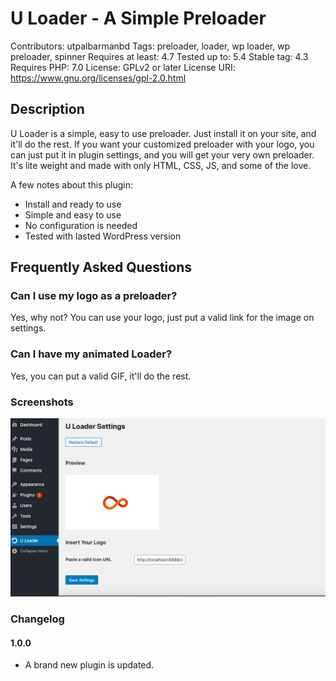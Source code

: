 # U Loader - A Simple Preloader
Contributors: utpalbarmanbd
Tags: preloader, loader, wp loader, wp preloader, spinner
Requires at least: 4.7
Tested up to: 5.4
Stable tag: 4.3
Requires PHP: 7.0
License: GPLv2 or later
License URI: https://www.gnu.org/licenses/gpl-2.0.html



## Description

U Loader is a simple, easy to use preloader. Just install it on your site, and it'll do the rest. If you want your customized preloader with your logo, you can just put it in plugin settings, and you will get your very own preloader. It's lite weight and made with only HTML, CSS, JS, and some of the love.

A few notes about this plugin:

*   Install and ready to use
*   Simple and easy to use
*   No configuration is needed
*   Tested with lasted WordPress version




## Frequently Asked Questions 

### Can I use my logo as a preloader? 

Yes, why not? You can use your logo, just put a valid link for the image on settings.

### Can I have my animated Loader?

Yes, you can put a valid GIF, it'll do the rest.

### Screenshots

![U Loader Settings Customization, just put the URL to have your Loader](https://github.com/utpal-barman/uLoader/raw/master/assets/screenshot-1.png)


### Changelog ###

#### 1.0.0
* A brand new plugin is updated.
